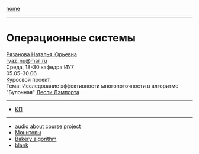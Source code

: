 [home](https://github.com/dKosarevsky/iu7/blob/master/2021_6_sem.md)
____________________________________
# Операционные системы 
[Рязанова Наталья Юрьевна](https://studizba.com/hs/151-mgtu-im-baumana/teachers/4-kafedra-iu-7-programmnoe-obespechenie-je/222-rjazanova-natalja-jurevna.html) \
ryaz_nu@mail.ru \
Среда, 18-30 кафедра ИУ7\
05.05-30.06 \
Курсовой проект. \
Тема: Исследование эффективности многопоточности в алгоритме "Булочная" [Лесли Лэмпорта](http://www.lamport.org/)
____________________________________

* [КП](https://mttoffice-my.sharepoint.com/:w:/r/personal/dkosarevsky_mtt_ru/_layouts/15/Doc.aspx?sourcedoc=%7B70BF4CBB-F6E9-4131-93C9-769DC038D8AC%7D&file=OS_KP_Kosarevsky.docx&action=default&mobileredirect=true)

____________________________________

* [audio about course project](https://drive.google.com/file/d/1X9Lgqf9RNVVkEbrz7A3uMkpwgKWHRldA/view?usp=sharing)
* [Мониторы](https://drive.google.com/file/d/1s1mj_clLzlHACjJCfjfpbXrLjG4G2Z4p/view)
* [Bakery algorithm](https://en.wikipedia.org/wiki/Lamport%27s_bakery_algorithm)
* [blank](https://docs.google.com/document/d/1aKshfgRZBjEVfMPC9qTd35mBPRAPYO5B/edit)
